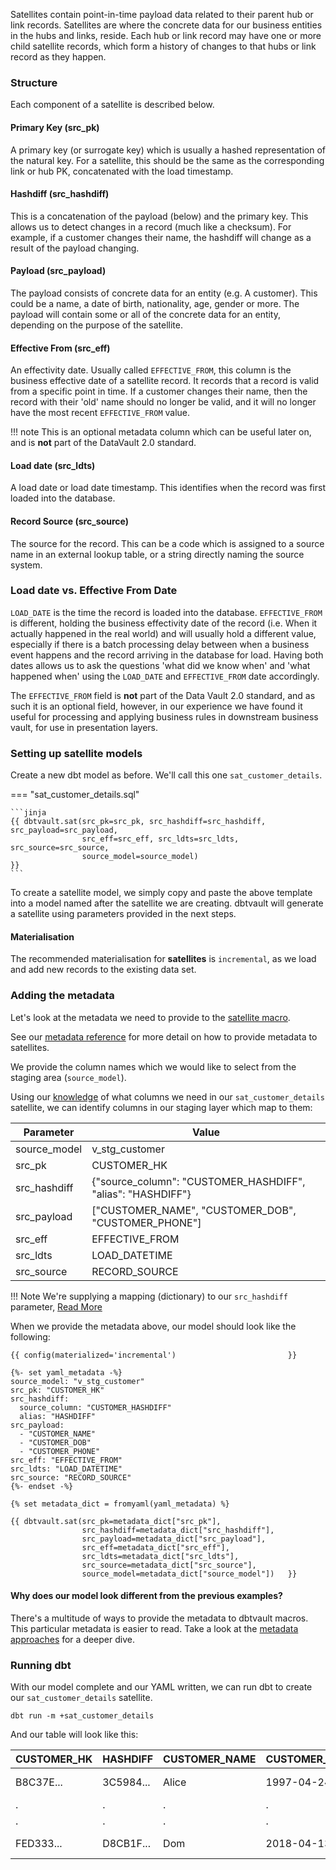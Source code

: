 Satellites contain point-in-time payload data related to their parent hub or link records. Satellites are where the 
concrete data for our business entities in the hubs and links, reside.
Each hub or link record may have one or more child satellite records, which form a history of changes to that hubs 
or link record as they happen. 

### Structure

Each component of a satellite is described below.

#### Primary Key (src_pk)
A primary key (or surrogate key) which is usually a hashed representation of the natural key.
For a satellite, this should be the same as the corresponding link or hub PK, concatenated with the load timestamp. 

#### Hashdiff (src_hashdiff)
This is a concatenation of the payload (below) and the primary key. This allows us to 
detect changes in a record (much like a checksum). For example, if a customer changes their name, the hashdiff 
will change as a result of the payload changing. 

#### Payload (src_payload)
The payload consists of concrete data for an entity (e.g. A customer). This could be
a name, a date of birth, nationality, age, gender or more. The payload will contain some or all of the
concrete data for an entity, depending on the purpose of the satellite. 

#### Effective From (src_eff)
An effectivity date. Usually called `EFFECTIVE_FROM`, this column is the business effective date of a 
satellite record. It records that a record is valid from a specific point in time.
If a customer changes their name, then the record with their 'old' name should no longer be valid, and it will no 
longer have the most recent `EFFECTIVE_FROM` value.

!!! note
    This is an optional metadata column which can be useful later on, and is **not** part of the DataVault 2.0 standard. 

#### Load date (src_ldts)
A load date or load date timestamp. This identifies when the record was first loaded into the database.

#### Record Source (src_source)
The source for the record. This can be a code which is assigned to a source name in an external lookup table, 
or a string directly naming the source system.

### Load date vs. Effective From Date
`LOAD_DATE` is the time the record is loaded into the database. `EFFECTIVE_FROM` is different, 
holding the business effectivity date of the record (i.e. When it actually happened in the real world) and will usually 
hold a different value, especially if there is a batch processing delay between when a business event happens and the 
record arriving in the database for load. Having both dates allows us to ask the questions 'what did we know when' 
and 'what happened when' using the `LOAD_DATE` and `EFFECTIVE_FROM` date accordingly. 

The `EFFECTIVE_FROM` field is **not** part of the Data Vault 2.0 standard, and as such it is an optional field, however,
in our experience we have found it useful for processing and applying business rules in downstream business vault, for 
use in presentation layers.

### Setting up satellite models

Create a new dbt model as before. We'll call this one `sat_customer_details`. 

=== "sat_customer_details.sql"

    ```jinja
    {{ dbtvault.sat(src_pk=src_pk, src_hashdiff=src_hashdiff, src_payload=src_payload,
                    src_eff=src_eff, src_ldts=src_ldts, src_source=src_source,
                    source_model=source_model)                                        }}
    ```

To create a satellite model, we simply copy and paste the above template into a model named after the satellite we
are creating. dbtvault will generate a satellite using parameters provided in the next steps.

#### Materialisation

The recommended materialisation for **satellites** is `incremental`, as we load and add new records to the existing data set.

### Adding the metadata

Let's look at the metadata we need to provide to the [satellite macro](../macros.md#sat).

See our [metadata reference](../metadata.md#satellites) for more detail on how to provide metadata to satellites.

We provide the column names which we would like to select from the staging area (`source_model`).

Using our [knowledge](#structure) of what columns we need in our `sat_customer_details` satellite, we can identify columns in our
staging layer which map to them:

| Parameter      | Value                                                       | 
| -------------- | ----------------------------------------------------------- | 
| source_model   | v_stg_customer                                              | 
| src_pk         | CUSTOMER_HK                                                 |
| src_hashdiff   | {"source_column": "CUSTOMER_HASHDIFF", "alias": "HASHDIFF"} |
| src_payload    | ["CUSTOMER_NAME", "CUSTOMER_DOB", "CUSTOMER_PHONE"]         |
| src_eff        | EFFECTIVE_FROM                                              |
| src_ldts       | LOAD_DATETIME                                               | 
| src_source     | RECORD_SOURCE                                               |

!!! Note
    We're supplying a mapping (dictionary) to our `src_hashdiff` parameter, [Read More](../best_practices.md#hashdiff-aliasing)

When we provide the metadata above, our model should look like the following:

```jinja
{{ config(materialized='incremental')                         }}

{%- set yaml_metadata -%}
source_model: "v_stg_customer"
src_pk: "CUSTOMER_HK"
src_hashdiff: 
  source_column: "CUSTOMER_HASHDIFF"
  alias: "HASHDIFF"
src_payload:
  - "CUSTOMER_NAME"
  - "CUSTOMER_DOB"
  - "CUSTOMER_PHONE"
src_eff: "EFFECTIVE_FROM"
src_ldts: "LOAD_DATETIME"
src_source: "RECORD_SOURCE"
{%- endset -%}

{% set metadata_dict = fromyaml(yaml_metadata) %}

{{ dbtvault.sat(src_pk=metadata_dict["src_pk"],
                src_hashdiff=metadata_dict["src_hashdiff"],
                src_payload=metadata_dict["src_payload"],
                src_eff=metadata_dict["src_eff"],
                src_ldts=metadata_dict["src_ldts"],
                src_source=metadata_dict["src_source"],
                source_model=metadata_dict["source_model"])   }}
```

#### Why does our model look different from the previous examples?

There's a multitude of ways to provide the metadata to dbtvault macros. 
This particular metadata is easier to read. Take a look at the [metadata approaches](../metadata.md#approaches) for a deeper dive.

### Running dbt

With our model complete and our YAML written, we can run dbt to create our `sat_customer_details` satellite.

`dbt run -m +sat_customer_details`
    
And our table will look like this:

| CUSTOMER_HK  | HASHDIFF   | CUSTOMER_NAME | CUSTOMER_DOB | CUSTOMER_PHONE  | EFFECTIVE_FROM | LOAD_DATETIME            | SOURCE |
| ------------ | ---------- | ----------    | ------------ | --------------- | -------------- | ------------------------ | ------ |
| B8C37E...    | 3C5984...  | Alice         | 1997-04-24   | 17-214-233-1214 | 1993-01-01     | 1993-01-01 00:00:00.000  | 1      |
| .            | .          | .             | .            | .               | .              | .                        | 1      |
| .            | .          | .             | .            | .               | .              | .                        | 1      |
| FED333...    | D8CB1F...  | Dom           | 2018-04-13   | 17-214-233-1217 | 1993-01-01     | 1993-01-01 00:00:00.000  | 1      |